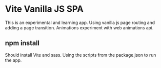 # Vite Vanilla JS SPA

This is an experimental and learning app. Using vanilla js page routing and adding a page transition. Animations experiment with web animations api. 

## npm install

Should install Vite and sass. Using the scripts from the package.json to run the app. 